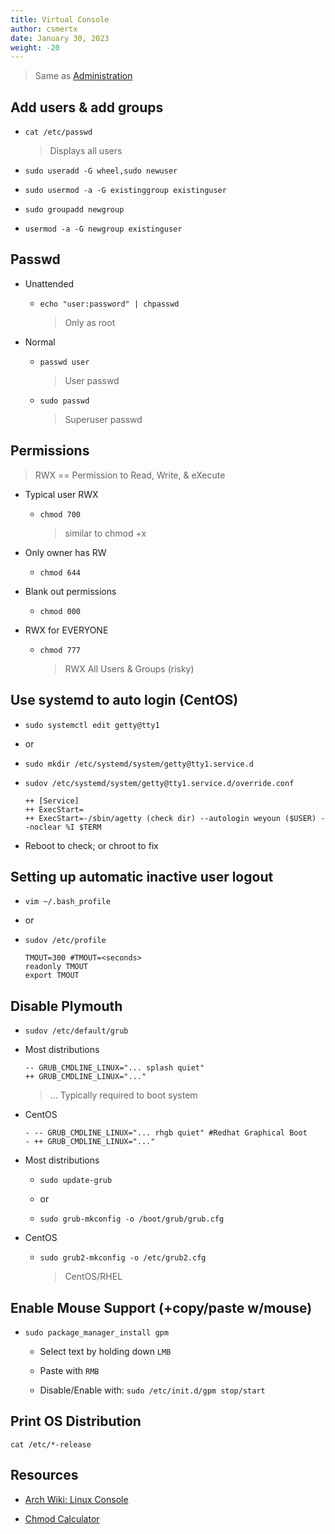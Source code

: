 ```yaml
---
title: Virtual Console
author: csmertx
date: January 30, 2023
weight: -20
---
```


> Same as [Administration](/Linux/Assorted/admin)

## Add users & add groups

- ```cat /etc/passwd```

    > Displays all users

- ```sudo useradd -G wheel,sudo newuser```

- ```sudo usermod -a -G existinggroup existinguser```

- ```sudo groupadd newgroup```

- ```usermod -a -G newgroup existinguser```

## Passwd

- Unattended

    - ```echo "user:password" | chpasswd```

        > Only as root

- Normal

    - ```passwd user```

        > User passwd

    - ```sudo passwd```

        > Superuser passwd

## Permissions

> RWX == Permission to Read, Write, & eXecute

- Typical user RWX

    - ```chmod 700```

        > similar to chmod +x

- Only owner has RW

    - ```chmod 644```

- Blank out permissions

    - ```chmod 000```

- RWX for EVERYONE

    - ```chmod 777```

        > RWX All Users & Groups (risky)

## Use systemd to auto login (CentOS)

- ```sudo systemctl edit getty@tty1```

- or

- ```sudo mkdir /etc/systemd/system/getty@tty1.service.d```

- ```sudov /etc/systemd/system/getty@tty1.service.d/override.conf```

    ```
    ++ [Service]
    ++ ExecStart=
    ++ ExecStart=-/sbin/agetty (check dir) --autologin weyoun ($USER) --noclear %I $TERM
    ```

- Reboot to check; or chroot to fix

## Setting up automatic inactive user logout

- ```vim ~/.bash_profile```

- or

- ```sudov /etc/profile```

    ```
    TMOUT=300 #TMOUT=<seconds>
    readonly TMOUT
    export TMOUT
    ```

## Disable Plymouth

- ```sudov /etc/default/grub```

- Most distributions

    ```
    -- GRUB_CMDLINE_LINUX="... splash quiet"
    ++ GRUB_CMDLINE_LINUX="..."
    ```

    > ... Typically required to boot system
    
- CentOS

    ```
    - -- GRUB_CMDLINE_LINUX="... rhgb quiet" #Redhat Graphical Boot
    - ++ GRUB_CMDLINE_LINUX="..."
    ```

- Most distributions

    - ```sudo update-grub```

    - or

    - ```sudo grub-mkconfig -o /boot/grub/grub.cfg```

- CentOS

    - ```sudo grub2-mkconfig -o /etc/grub2.cfg```

        > CentOS/RHEL

## Enable Mouse Support (+copy/paste w/mouse)

- ```sudo package_manager_install gpm```

    - Select text by holding down ```LMB```

    - Paste with ```RMB```

    - Disable/Enable with: ```sudo /etc/init.d/gpm stop/start```

## Print OS Distribution

```cat /etc/*-release```

## Resources

- [Arch Wiki: Linux Console](https://wiki.archlinux.org/title/Linux_console)

- [Chmod Calculator](https://chmodcommand.com/)